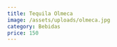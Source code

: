```yaml
---
title: Tequila Olmeca
image: /assets/uploads/olmeca.jpg
category: Bebidas
price: 150
---
```


